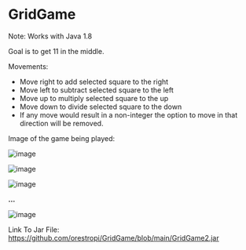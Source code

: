 # GridGame

Note: Works with Java 1.8

Goal is to get 11 in the middle.

Movements:
- Move right to add selected square to the right
- Move left to subtract selected square to the left
- Move up to multiply selected square to the up
- Move down to divide selected square to the down
- If any move would result in a non-integer the option to move in that direction will be removed.

Image of the game being played:

![image](https://user-images.githubusercontent.com/73619173/152722916-225dda3f-d50c-4b4a-b87b-edade53b4bec.png)

![image](https://user-images.githubusercontent.com/73619173/152725906-61f13981-0d15-4c9a-9221-20572450dee7.png)

![image](https://user-images.githubusercontent.com/73619173/152725971-71402d5f-df7e-493d-b3ef-20c39366692a.png)

**...**

![image](https://user-images.githubusercontent.com/73619173/152726006-2f5cacb3-3b8c-49aa-b541-fd7bf5c14fa4.png)


Link To Jar File: https://github.com/orestropi/GridGame/blob/main/GridGame2.jar
